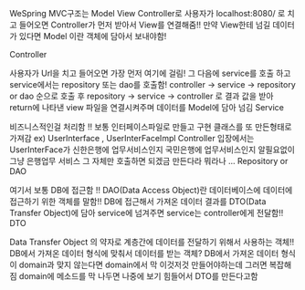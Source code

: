 WeSpring
MVC구조는 Model View Controller로 사용자가 localhost:8080/ 로 치고 들어오면 Controller가 먼저 받아서 View를 연결해줌!! 만약 View한테 넘길 데이터가 있다면 Model 이란 객체에 담아서 보내야함!

Controller

사용자가 Url을 치고 들어오면 가장 먼저 여기에 걸림!
그 다음에 service를 호출 하고 service에서는 repository 또는 dao를 호출함!
controller -> service -> repository or dao 순으로 호출 후 repository -> service -> controller 로 결과 값을 받아 return에 나타낸 view 파일을 연결시켜주며 데이터를 Model에 담아 넘김
Service

비즈니스적인걸 처리함 !!
보통 인터페이스파일로 만들고 구현 클래스를 또 만든형태로 가져감 ex) UserInterface , UserInterFaceImpl
Controller 입장에서는 UserInterFace가 신한은행에 업무서비스인지 국민은행에 업무서비스인지 알필요없이 그냥 은행업무 서비스 그 자체만 호출하면 되겠금 만든다라 뭐라나 ...
Repository or DAO

여기서 보통 DB에 접근함 !!
DAO(Data Access Object)란 데이터베이스에 데이터에 접근하기 위한 객체를 말함!!
DB에 접근해서 가져온 데이터 결과를 DTO(Data Transfer Object)에 담아 service에 넘겨주면 service는 controller에게 전달함!!
DTO

Data Transfer Object 의 약자로 계층간에 데이터를 전달하기 위해서 사용하는 객체!!
DB에서 가져온 데이터 형식에 맞춰서 데이터를 받는 객체?
DB에서 가져온 데이터 형식이 domain과 맞지 않는다면 domain에서 막 이것저것 만들어야하는데 그러면 복잡해짐
domain에 메소드를 막 나두면 나중에 보기 힘들어서 DTO를 만든다고함
